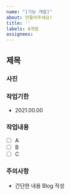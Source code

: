 ```yaml
---
name: "[기능 개발]"
about: 만들어주세요!
title: ''
labels: A개발
assignees: 
---
```


## 제목

### 사진

### 작업기한
- 2021.00.00

### 작업내용
- [ ] A
- [ ] B
- [ ] C

### 주의사항
- 간단한 내용 Blog 작성
